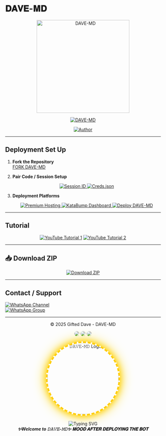 # 𝐃𝐀𝐕𝐄-𝐌𝐃  

<p align="center">
  <img src="https://files.catbox.moe/u1hquf.jpg" alt="DAVE-MD" width="300"/>
</p>

<p align="center">
  <a href="#"><img title="DAVE-MD" src="https://img.shields.io/badge/DAVE--MD-green?colorA=%23ff0000&colorB=%23017e40&style=for-the-badge"></a>
</p>

<p align="center">
  <a href="https://github.com/giftdee"><img title="Author" src="https://img.shields.io/badge/Author-Gifted--Dave-red.svg?style=for-the-badge&logo=github"></a>
</p>

---

## Deployment Set Up

1. **Fork the Repository**  
   [FORK DAVE-MD](https://github.com/giftdee/DAVE-MD/fork)

2. **Pair Code / Session Setup**  
   <p align="center">
     <a href="https://dacemdxdvenompair-aeab98ee995d.herokuapp.com/">
       <img src="https://img.shields.io/badge/Get-Session--ID-green?style=for-the-badge" alt="Session ID">
     </a>
     <a href="https://source-codes-5tm6.onrender.com/">
       <img src="https://img.shields.io/badge/Get-Creds.json-blue?style=for-the-badge" alt="Creds.json">
     </a>
   </p>

3. **Deployment Platforms**  
   <p align="center">
     <a href="https://bot-hosting.net/?aff=1370480585960587298">
       <img src="https://img.shields.io/badge/Premium--Hosting-blue?style=for-the-badge" alt="Premium Hosting">
     </a>
     <a href="https://dashboard.katabump.com/auth/login#ce51a9">
       <img src="https://img.shields.io/badge/KataBump--Dashboard-purple?style=for-the-badge" alt="KataBump Dashboard">
     </a>
     <a href="https://heroku.com/deploy?template=https://github.com/giftdee/DAVE-MD">
       <img src="https://img.shields.io/badge/Launch--Heroku-blue?style=for-the-badge&logo=heroku" alt="Deploy DAVE-MD">
     </a>
   </p>

---

## Tutorial

<p align="center">
  <a href="https://youtu.be/oewdMmpkUCM?si=o6vdNtDCX0R5O_re"><img src="https://img.shields.io/badge/Tutorial-1-red?style=for-the-badge&logo=youtube" alt="YouTube Tutorial 1"></a>
  <a href="https://youtu.be/94V78PGHn7Q?si=vnaTpq85xPvLHQeD"><img src="https://img.shields.io/badge/Tutorial-2-red?style=for-the-badge&logo=youtube" alt="YouTube Tutorial 2"></a>
</p>

---

## 📥 Download ZIP

<p align="center">
  <a href="https://github.com/giftdee/DAVE-MD/archive/refs/heads/main.zip">
    <img src="https://img.shields.io/badge/Download--ZIP-orange?style=for-the-badge&logo=github" alt="Download ZIP">
  </a>
</p>

---

## Contact / Support

[![WhatsApp Channel](https://img.shields.io/badge/Join-Channel-green?style=for-the-badge&logo=whatsapp)](https://whatsapp.com/channel/0029VbApvFQ2Jl84lhONkc3k)  
[![WhatsApp Group](https://img.shields.io/badge/Join-Group-green?style=for-the-badge&logo=whatsapp)](https://chat.whatsapp.com/CaPeB0sVRTrL3aG6asYeAC)  

---

<p align="center">© 2025 Gifted Dave - DAVE-MD</p>

<p align="center">
  <img src="https://img.shields.io/badge/MADE%20BY-DAVE-blueviolet?style=for-the-badge&logo=github" style="border-radius: 50%;">
  <img src="https://img.shields.io/badge/VERSION-1.2.4-green?style=for-the-badge&logo=npm" style="border-radius: 50%;">
  <img src="https://img.shields.io/badge/BOT%20POWER-🔥%20100%25-red?style=for-the-badge" style="border-radius: 50%;">
</p>

<p align="center">
  <img 
    src="https://media.giphy.com/media/l0MYt5jPR6QX5pnqM/giphy.gif" 
    alt="𝙳𝙰𝚅𝙴-𝙼𝙳 Logo" 
    width="230" 
    style="
      border-radius: 50%;
      border: 5px dashed #ffcc00;
      box-shadow: 0 0 20px #ffcc00, 0 0 40px #ffd700;
    "
  />
  <br><br>
  <img src="https://readme-typing-svg.demolab.com?font=Fira+Code&weight=500&size=24&pause=1000&color=FFD700&center=true&vCenter=true&random=false&width=435&lines=DAVE+MD+%F0%9F%94%A5;WhatsApp+Bot+by+DAVE+Power+is+%F0%9F%92%AF;Built+For+you+%F0%9F%94%AB" alt="Typing SVG" />
  <br>
  <b><i>✨Welcome to 𝙳𝙰𝚅𝙴-𝙼𝙳✨ 𝐌𝐎𝐎𝐃 𝐀𝐅𝐓𝐄𝐑 𝐃𝐄𝐏𝐋𝐎𝐘𝐈𝐍𝐆 𝐓𝐇𝐄 𝐁𝐎𝐓</i></b>
</p>